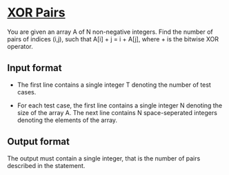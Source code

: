 # [XOR Pairs][link]

You are given an array A of N non-negative integers. Find the number of pairs of indices (i,j), such that A[i] + j = i + A[j], where + is the bitwise XOR operator.

## Input format

- The first line contains a single integer T denoting the number of test cases.

- For each test case, the first line contains a single integer N denoting the size of the array A. The next line contains N space-seperated integers denoting the elements of the array.

## Output format

The output must contain a single integer, that is the number of pairs described in the statement.

[link]: https://www.hackerearth.com/practice/basic-programming/bit-manipulation/basics-of-bit-manipulation/practice-problems/algorithm/xor-pairs-4-ae23b208/
